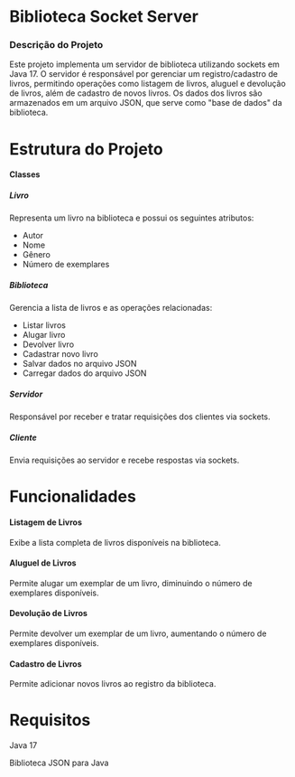 # Biblioteca Socket Server

### Descrição do Projeto

Este projeto implementa um servidor de biblioteca utilizando sockets em Java 17. O servidor é responsável por gerenciar um registro/cadastro de livros, permitindo operações como listagem de livros, aluguel e devolução de livros, além de cadastro de novos livros. Os dados dos livros são armazenados em um arquivo JSON, que serve como "base de dados" da biblioteca.

# Estrutura do Projeto

#### Classes

##### Livro

Representa um livro na biblioteca e possui os seguintes atributos:

- Autor
- Nome
- Gênero
- Número de exemplares

##### Biblioteca

Gerencia a lista de livros e as operações relacionadas:

- Listar livros
- Alugar livro
- Devolver livro
- Cadastrar novo livro
- Salvar dados no arquivo JSON
- Carregar dados do arquivo JSON

##### Servidor

Responsável por receber e tratar requisições dos clientes via sockets.

##### Cliente

Envia requisições ao servidor e recebe respostas via sockets.

# Funcionalidades

#### Listagem de Livros

Exibe a lista completa de livros disponíveis na biblioteca.

#### Aluguel de Livros

Permite alugar um exemplar de um livro, diminuindo o número de exemplares disponíveis.

#### Devolução de Livros

Permite devolver um exemplar de um livro, aumentando o número de exemplares disponíveis.

#### Cadastro de Livros

Permite adicionar novos livros ao registro da biblioteca.

# Requisitos

Java 17

Biblioteca JSON para Java 
